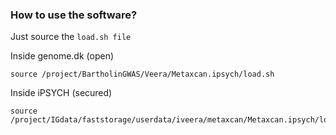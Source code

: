 



### How to use the software?


Just source the `load.sh file`

 Inside genome.dk (open)
```
source /project/BartholinGWAS/Veera/Metaxcan.ipsych/load.sh
```

Inside  iPSYCH (secured)
```
source /project/IGdata/faststorage/userdata/iveera/metaxcan/Metaxcan.ipsych/load.sh
```
